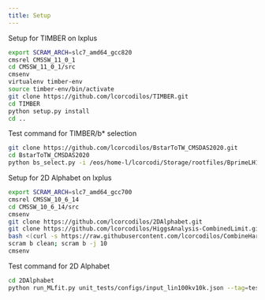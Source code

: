 ```yaml
---
title: Setup
---
```


Setup for TIMBER on lxplus

```bash
export SCRAM_ARCH=slc7_amd64_gcc820
cmsrel CMSSW_11_0_1
cd CMSSW_11_0_1/src
cmsenv
virtualenv timber-env
source timber-env/bin/activate
git clone https://github.com/lcorcodilos/TIMBER.git
cd TIMBER
python setup.py install
cd ..
```

Test command for TIMBER/b* selection
```bash
git clone https://github.com/lcorcodilos/BstarToTW_CMSDAS2020.git
cd BstarToTW_CMSDAS2020
python bs_select.py -i /eos/home-l/lcorcodi/Storage/rootfiles/BprimeLH1200_bstar16.root -y 16
```

Setup for 2D Alphabet on lxplus 
```bash
export SCRAM_ARCH=slc7_amd64_gcc700
cmsrel CMSSW_10_6_14
cd CMSSW_10_6_14/src
cmsenv
git clone https://github.com/lcorcodilos/2DAlphabet.git
git clone https://github.com/lcorcodilos/HiggsAnalysis-CombinedLimit.git HiggsAnalysis/CombinedLimit/
bash <(curl -s https://raw.githubusercontent.com/lcorcodilos/CombineHarvester/master/CombineTools/scripts/sparse-checkout-ssh.sh)
scram b clean; scram b -j 10
cmsenv
```

Test command for 2D Alphabet
```bash
cd 2DAlphabet
python run_MLfit.py unit_tests/configs/input_lin100kv10k.json --tag=test
```
